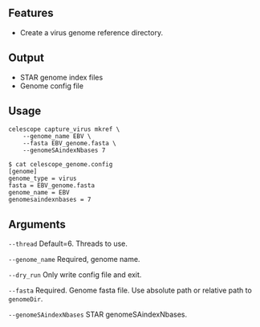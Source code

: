 ## Features
- Create a virus genome reference directory.

## Output

- STAR genome index files
- Genome config file

## Usage
```
celescope capture_virus mkref \
    --genome_name EBV \
    --fasta EBV_genome.fasta \
    --genomeSAindexNbases 7
```

```
$ cat celescope_genome.config
[genome]
genome_type = virus
fasta = EBV_genome.fasta
genome_name = EBV
genomesaindexnbases = 7
```


## Arguments
`--thread` Default=6. Threads to use.

`--genome_name` Required, genome name.

`--dry_run` Only write config file and exit.

`--fasta` Required. Genome fasta file. Use absolute path or relative path to `genomeDir`.

`--genomeSAindexNbases` STAR genomeSAindexNbases.

